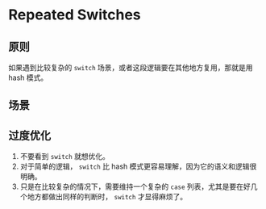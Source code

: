 # Repeated Switches


## 原则
如果遇到比较复杂的 `switch` 场景，或者这段逻辑要在其他地方复用，那就是用 hash 模式。


## 场景


## 过度优化
1. 不要看到 `switch` 就想优化。
2. 对于简单的逻辑， `switch` 比 hash 模式更容易理解，因为它的语义和逻辑很明确。
3. 只是在比较复杂的情况下，需要维持一个复杂的 `case` 列表，尤其是要在好几个地方都做出同样的判断时， `switch` 才显得麻烦了。
